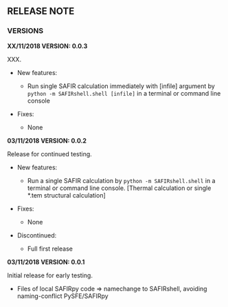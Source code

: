 ## RELEASE NOTE

### VERSIONS

**XX/11/2018 VERSION: 0.0.3**

XXX.

- New features:

    - Run single SAFIR calculation immediately with [infile] argument by `python -m SAFIRshell.shell [infile]` in a terminal or command line console

- Fixes:

    - None

**03/11/2018 VERSION: 0.0.2**

Release for continued testing.

- New features:

    - Run a single SAFIR calculation by `python -m SAFIRshell.shell` in a terminal or command line console. [Thermal calculation or single \*.tem structural calculation]

- Fixes:

    - None

- Discontinued:

    - Full first release


**03/11/2018 VERSION: 0.0.1**

Initial release for early testing.

- Files of local SAFIRpy code => namechange to SAFIRshell, avoiding naming-conflict PySFE/SAFIRpy